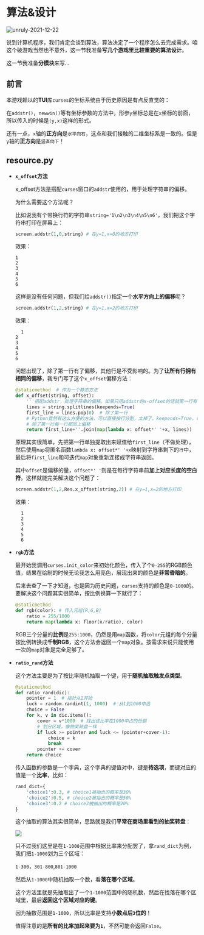 # 算法&设计

![unruly-2021-12-22](https://cdn.jsdelivr.net/gh/cat-note/bottleassets@latest/img/unruly-2021-12-22.jpg)

说到计算机程序，我们肯定会谈到算法，算法决定了一个程序怎么去完成需求。咱这个破游戏当然也不意外，这一节我准备**写几个游戏里比较重要的算法设计**。

这一节我准备**分模块**来写...

## 前言  

本游戏赖以的**TUI**库```curses```的坐标系统由于历史原因是有点反直觉的：  

在```addstr()```，```newwin()```等有坐标参数的方法中，形参```y```坐标总是在```x```坐标的前面，所以传入的时候是```(y,x)```这样的形式。  

还有一点，```x```轴的**正方向**是```水平向右```，这点和我们接触的二维坐标系是一致的。但是```y```轴的**正方向**是```竖直向下```！

## resource.py  

* **```x_offset```方法**  

    x_offset方法是搭配```curses```窗口的```addstr```使用的，用于处理字符串的偏移。  

    为什么需要这个方法呢？
    
    比如说我有个带换行符的字符串```string='1\n2\n3\n4\n5\n6'```，我们把这个字符串打印在屏幕上：

    ```python
    screen.addstr(1,0,string) # 在y=1,x=0的地方打印
    ```

    效果：  

    ```
    1
    2
    3
    4
    5
    6
    ```

    这样是没有任何问题，但我们给```addstr()```指定一个**水平方向上的偏移**呢？

    ```python
    screen.addstr(1,2,string) # 在y=1,x=2的地方打印
    ```

    效果： 

    ```
      1
    2
    3
    4
    5
    6
    ```  

    问题出现了，除了第一行有了偏移，其他行是不受影响的。为了**让所有行拥有相同的偏移**，我专门写了这个```x_offset```偏移方法：  

    ```python
    @staticmethod  # 作为一个静态方法
    def x_offset(string, offset):
        '''搭配addstr，处理字符串的偏移。如果只用addstr的x-offset的话就第一行有偏移，其他行都是一个样，这个方法将字符串除第一行之外所有行头部都加上offset空格'''
        lines = string.splitlines(keepends=True)
        first_line = lines.pop(0)  # 除了第一行
        # Python竟然有这么方便的方法，可以直接按行分割，太棒了。keepends=True，每行保留换行符
        # 除了第一行每一行都加上偏移
        return first_line+''.join(map(lambda x: offset*' '+x, lines))
    ```

    原理其实很简单，先把第一行单独提取出来赋值给```first_line```（不做处理），然后使用```map```将匿名函数```lambda x: offset*' '+x```映射到字符串剩下的```行```中，最后将```first_line```和可迭代```map```对象重新连接成字符串返回。

    其中```offset```是偏移的量，```offset*' '```则是在每行字符串前**加上对应长度的空白符**。这样就能完美解决这个问题了：  

    ```python
    screen.addstr(1,2,Res.x_offset(string,2)) # 在y=1,x=2的地方打印
    ```

    效果：

    ```
      1
      2
      3
      4
      5
      6
    ``` 

* **```rgb```方法**  

    最开始我调用```curses.init_color```来初始化颜色，传入了个```0-255```的RGB颜色值，结果在绘制的时候无论我怎么用亮色，展现出来的颜色是**非常昏暗的**。  

    后来去查了一下才知道，也是因为历史问题，```curses```支持的颜色是```0-1000```的。要解决这个问题其实很简单，按比例换算一下就行了：  

    ```python
    @staticmethod
    def rgb(color): # 传入元组(R,G,B)
        ratio = 255/1000
        return map(lambda x: floor(x/ratio), color)
    ```

    RGB三个分量的**比例**是```255:1000```，仍然是用```map```函数，将```color```元组的每个分量按比例转换成**千制RGB**，这个方法会返回一个```map```对象。按需求来说只能使用一次的```map```对象是完全足够了。  

* **```ratio_rand```方法**  

    这个方法主要是为了按比率随机抽取一个键，用于**随机抽取触发点类型**。  

    ```python
    @staticmethod
    def ratio_rand(dic):
        pointer = 1  # 指针从1开始
        luck = random.randint(1, 1000)  # 从1到1000中选
        choice = False
        for k, v in dic.items():
            cover = v*1000  # 找出该比率在1000中占的份额
            # 划分区域，像抽奖转盘一样
            if luck >= pointer and luck <= (pointer+cover-1):
                choice = k
                break
            pointer += cover
        return choice
    ```

    传入函数的参数是一个字典，这个字典的键值对中，键是**待选项**，而键对应的值是一个**比率**，比如：  

    ```python
    rand_dict={
        'choice1':0.3, # choice1被抽出的概率是30%
        'choice2':0.5, # choice2被抽出的概率是50%
        'choice3':0.2 # choice3被抽出的概率是20%
    }
    ```

    这个抽取的算法其实很简单，思路就是我们**平常在商场里看到的抽奖转盘**：  

    ![](https://cdn.jsdelivr.net/gh/SomeBottle/skline@main/docs/pics/lottery.jpg)  

    只不过我们这里是在```1-1000```范围中根据比率来分配罢了，拿```rand_dict```为例，我们把```1-1000```划为三个区域：  

    ```1-300```，```301-800```,```801-1000```  

    然后从```1-1000```中随机抽取一个数，看**落在哪个区域**。  

    这个方法里就是先抽取出了一个```1-1000```范围中的随机数，然后在找落在哪个区域里，最后**返回这个区域对应的键**。  

    因为抽数范围是```1-1000```，所以比率是支持**小数点后```3```位的**！

    值得注意的是**所有的比率加起来要为```1```**，不然可能会返回```False```。  

    

    